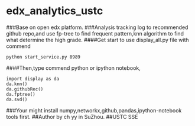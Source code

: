 # edx_analytics_ustc
###Base on open edx platform.
###Analysis tracking log to recommended github repo,and use fp-tree to find frequent pattern,knn algorithm to find what determine the high grade.
####Get start to use display_all.py file with commend
```
python start_service.py 8989
```
####Then,type commend python or ipython notebook,
```
import display as da
da.knn()
da.githubRec()
da.fptree()
da.svd()
```

###Your might install numpy,networkx,github,pandas,ipython-notebook tools first.
##Author by ch yy in SuZhou.
##USTC SSE

